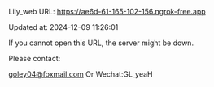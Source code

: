 Lily_web URL: https://ae6d-61-165-102-156.ngrok-free.app

Updated at: 2024-12-09 11:26:01

If you cannot open this URL, the server might be down.

Please contact: 

goley04@foxmail.com Or Wechat:GL_yeaH